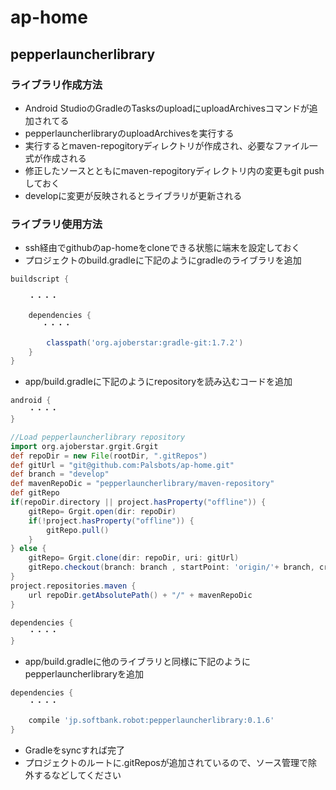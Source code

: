 # ap-home

## pepperlauncherlibrary ##

### ライブラリ作成方法 ###

* Android StudioのGradleのTasksのuploadにuploadArchivesコマンドが追加されてる
* pepperlauncherlibraryのuploadArchivesを実行する
* 実行するとmaven-repogitoryディレクトリが作成され、必要なファイル一式が作成される
* 修正したソースとともにmaven-repogitoryディレクトリ内の変更もgit pushしておく
* developに変更が反映されるとライブラリが更新される

### ライブラリ使用方法 ###
* ssh経由でgithubのap-homeをcloneできる状態に端末を設定しておく
* プロジェクトのbuild.gradleに下記のようにgradleのライブラリを追加

```groovy:app/build.gradle
buildscript {

    ・・・・

    dependencies {
       ・・・・

        classpath('org.ajoberstar:gradle-git:1.7.2')
    }
}
```

* app/build.gradleに下記のようにrepositoryを読み込むコードを追加
```groovy:app/build.gradle
android {
    ・・・・
}

//Load pepperlauncherlibrary repository
import org.ajoberstar.grgit.Grgit
def repoDir = new File(rootDir, ".gitRepos")
def gitUrl = "git@github.com:Palsbots/ap-home.git"
def branch = "develop"
def mavenRepoDic = "pepperlauncherlibrary/maven-repository"
def gitRepo
if(repoDir.directory || project.hasProperty("offline")) {
    gitRepo= Grgit.open(dir: repoDir)
    if(!project.hasProperty("offline")) {
        gitRepo.pull()
    }
} else {
    gitRepo= Grgit.clone(dir: repoDir, uri: gitUrl)
    gitRepo.checkout(branch: branch , startPoint: 'origin/'+ branch, createBranch: true)
}
project.repositories.maven {
    url repoDir.getAbsolutePath() + "/" + mavenRepoDic
}

dependencies {
    ・・・・
}
```

* app/build.gradleに他のライブラリと同様に下記のようにpepperlauncherlibraryを追加
```groovy:app/build.gradle
dependencies {
    ・・・・

    compile 'jp.softbank.robot:pepperlauncherlibrary:0.1.6'
}
```

* Gradleをsyncすれば完了
* プロジェクトのルートに.gitReposが追加されているので、ソース管理で除外するなどしてください
